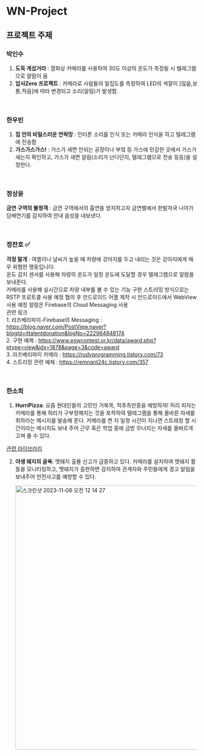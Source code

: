 # WN-Project

## 프로젝트 주제

### 박인수
1. **도둑 게섰거라** : 열화상 카메라를 사용하여 30도 이상의 온도가 측정될 시 텔레그램으로 알람이 옴  
2. **압사Zero 프로젝트** : 카메라로 사람들의 밀집도를 측정하여 LED의 색깔이 [많음,보통,적음]에 따라 변경되고 소리(알림)가 발생함.

<br>

### 한우빈   
1. **집 안의 비밀스러운 연락망** : 인터폰 소리를 인식 또는 카메라 인식을 하고 텔레그램에 전송함  
2. **가스가스가스!** : 가스가 새면 안되는 공장이나 부엌 등 가스에 민감한 곳에서 가스가 새는지 확인하고, 가스가 새면 알림(소리가 난다던지, 텔레그램으로 전송 등등)을 설정한다.

<br>

### 정상윤
**금연 구역의  불청객** : 금연 구역에서의 흡연을 방지하고자 금연벨에서 한발자국 나아가 담배연기를 감지하여 안내 음성을 내보낸다.  

<br>

### 정찬호 ✅
**걱정 말개** : 여름이나 날씨가 높을 때 차량에 강아지를 두고 내리는 것은 강아지에게 매우 위험한 행동입니다.    
               온도 감지 센서를 사용해 차량의 온도가 일정 온도에 도달할 경우 텔레그램으로 알람을 보내준다.      
               카메라를 사용해 실시간으로 차량 내부를 볼 수 있는 기능 구현 
               스트리밍 방식으로는 RSTP 프로토콜 사용 예정
               협의 후 안드로이드 어플 제작 시 안드로이드에서 WebView 사용 예정
               알람은 Firebase의 Cloud Messaging 사용  
               관련 링크  
               1. 라즈베리파이-Firebase의 Messaging : https://blog.naver.com/PostView.naver?blogId=ittalentdonation&logNo=222964848174  
               2. 구현 예제 : https://www.eswcontest.or.kr/data/award.php?ptype=view&idx=1878&page=3&code=award  
               3. 라즈베리파이 카메라 : https://rudyprogramming.tistory.com/73  
               4. 스트리밍 관련 예제 : https://remnant24c.tistory.com/357

<br>

### 한소희
1. **HurriPizza**: 요즘 현대인들의 고민인 거북목, 척추측만증을 예방하자! 허리 피자는 카메라를 통해 허리가 구부정해지는 것을 포착하여 텔레그램을 통해 올바른 자세를 취하라는 메시지를 발송해 준다. 카메라를 켠 지 일정 시간이 지나면 스트레칭 할 시간이라는 메시지도 보내 주어 근무 혹은 학업 중에 금방 무너지는 자세를 올바르게 고쳐 줄 수 있다.

<a href="https://github.com/CMU-Perceptual-Computing-Lab/openpose"> 관련 라이브러리 </a>

2. **야생 돼지의 굴욕**: 멧돼지 출몰 신고가 급증하고 있다. 카메라를 설치하여 멧돼지 활동을 모니터링하고, 멧돼지가 출현하면 감지하여 관계자와 주민들에게 경고 알림을 보내주어 안전사고를 예방할 수 있다.
   
   <img width="696" alt="스크린샷 2023-11-06 오전 12 14 27" src="https://github.com/inhatc-WirelessNetwork/WN-Project/assets/90755590/757bee0c-14a6-49d3-b95c-20b85056a8dd">

